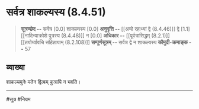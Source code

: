 # सर्वत्र शाकल्यस्य (8.4.51)
> **सूत्रच्छेद --** सर्वत्र [0.0] शाकल्यस्य [0.0]
> **अनुवृत्ति --** [[अचो रहाभ्यां द्वे (8.4.46)]] द्वे [1.1] [[नादिन्याक्रोशे पुत्रस्य (8.4.48)]] न [0.0]
> **अधिकार --** [[पूर्वत्रासिद्धम् (8.2.1)]] [[तयोर्य्वावचि संहितायाम्  (8.2.108)]]
> **सम्पूर्णसूत्रम् --** सर्वत्र द्वे न शाकल्यस्य
> **कौमुदी-क्रमाङ्क --** 57

## व्याख्या

शाकल्यमुनेः मतेन द्वित्वम् कुत्रापि न भवति।

---
#सूत्र #नियम 